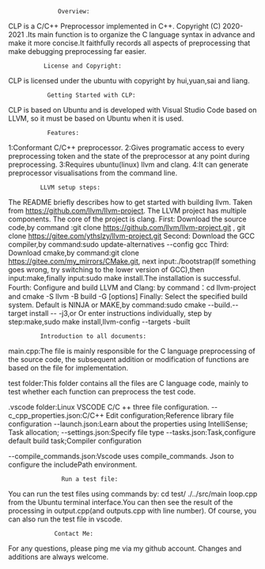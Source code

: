                   Overview:
CLP is a C/C++ Preprocessor implemented in C++. 
Copyright (C) 2020-2021 .Its main function is to 
organize the C language syntax in advance and make 
it more concise.It faithfully records all aspects 
of preprocessing that make debugging preprocessing 
far easier.

              License and Copyright:
CLP is licensed under the ubuntu with copyright by 
hui,yuan,sai and liang.

               Getting Started with CLP:
CLP is based on Ubuntu and is developed with Visual 
Studio Code based on LLVM, so it must be based on 
Ubuntu when it is used. 

               Features:
1:Conformant C/C++ preprocessor.
2:Gives programatic access to every preprocessing 
token and the state of the preprocessor at any point 
during preprocessing.
3:Requires ubuntu(linux) llvm and clang.
4:It can generate preprocessor visualisations from 
the command line.

             LLVM setup steps:
The README briefly describes how to get started 
with building llvm.
Taken from https://github.com/llvm/llvm-project.
The LLVM project has multiple components. The core 
of the project is clang. 
             First:
Download the source code,by command :git clone 
https://github.com/llvm/llvm-project.git , git 
clone https://gitee.com/ythslzy/llvm-project.git
             Second:
Download the GCC compiler,by command:sudo 
update-alternatives --config gcc
             Third:
Download cmake,by command:git clone 
https://gitee.com/my_mirrors/CMake.git,
next input:./bootstrap(If something goes wrong, 
try switching to the lower version of GCC),then 
input:make,finally input:sudo make install.The 
installation is successful.
             Fourth:
Configure and build LLVM and Clang:
by command：cd llvm-project and cmake -S llvm -B 
build -G <generator>[options]
             Finally:
Select the specified build system. Default is NINJA 
or MAKE,by command:sudo cmake --build.--target install 
-- -j3,or Or enter instructions individually, step by 
step:make,sudo make install,llvm-config --targets -built

             Introduction to all documents:
main.cpp:The file is mainly responsible for the C 
language preprocessing of the source code, the subsequent 
addition or modification of functions are based on the file 
for implementation. 

test folder:This folder contains all the files are C language 
code, mainly to test whether each function can preprocess the 
test code.

.vscode folder:Linux VSCODE C/C ++ three file configuration.
 --c_cpp_properties.json:C/C++ Edit configuration;Reference 
 library file configuration
 --launch.json:Learn about the properties using IntelliSense;
 Task allocation;
 --settings.json:Specify file type
 --tasks.json:Task,configure default build task;Compiler configuration

 --compile_commands.json:Vscode uses compile_commands. Json to 
 configure the includePath environment.  

                   Run a test file:
You can run the test files using commands by:
cd test/
./../src/main loop.cpp
from the Ubuntu terminal interface.You can then see the result 
of the processing in output.cpp(and outputs.cpp with line number).  Of course, you can also run the test file in vscode.  

                 Contact Me:
For any questions, please ping me via my github account. 
Changes and additions are always welcome.